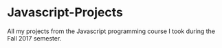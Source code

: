 # Javascript-Projects
All my projects from the Javascript programming course I took during the Fall 2017 semester.
